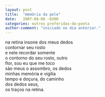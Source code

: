 ```yaml
---
layout: post
title:  "memória da pele"
date:   2007-08-08 -0300
categories: outros preferidas-da-poeta
author-comment: "iniciado no dia anterior."
---
```


<!--more-->

na retina insone dos meus dedos  
contornar seu rosto  
e nele recordar somente  
o contorno do seu rosto, outro  
flor, sou eu que me toco  
são meus o assombro, os dedos  
minhas memória e vigília  
tempo e doçura, do caminho  
dos dedos seus,  
os traços na retina.
